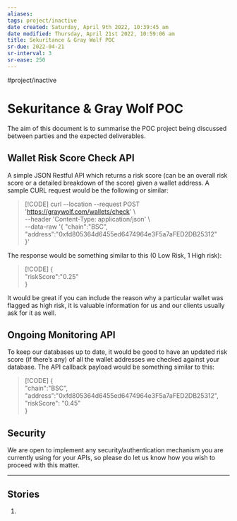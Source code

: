 ```yaml
---
aliases: 
tags: project/inactive
date created: Saturday, April 9th 2022, 10:39:45 am
date modified: Thursday, April 21st 2022, 10:59:06 am
title: Sekuritance & Gray Wolf POC
sr-due: 2022-04-21
sr-interval: 3
sr-ease: 250
---
```


#project/inactive

# Sekuritance & Gray Wolf POC

The aim of this document is to summarise the POC project being discussed between parties and the expected deliverables.

## **Wallet Risk Score Check API**

A simple JSON Restful API which returns a risk score (can be an overall risk score or a detailed breakdown of the score) given a wallet address. A sample CURL request would be the following or similar:

>[!CODE]
>curl --location --request POST 'https://graywolf.com/wallets/check' \  
--header 'Content-Type: application/json' \  
--data-raw '{ "chain":"BSC", "address":"0xfd805364d6455ed6474964e3F5a7aFED2DB25312"  
}'

The response would be something similar to this (0 Low Risk, 1 High risk):

> [!CODE]
{  
 "riskScore":"0.25"  
}

It would be great if you can include the reason why a particular wallet was flagged as high risk, it is valuable information for us and our clients usually ask for it as well.

## Ongoing Monitoring API

To keep our databases up to date, it would be good to have an updated risk score (if there’s any) of all the wallet addresses we checked against your database. The API callback payload would be something similar to this:

>[!CODE]
>{  
 "chain":"BSC",  
 "address":"0xfd805364d6455ed6474964e3F5a7aFED2DB25312",  
 "riskScore": "0.45"  
}

## Security

We are open to implement any security/authentication mechanism you are currently using for your APIs, so please do let us know how you wish to proceed with this matter.

---

## Stories

1.
